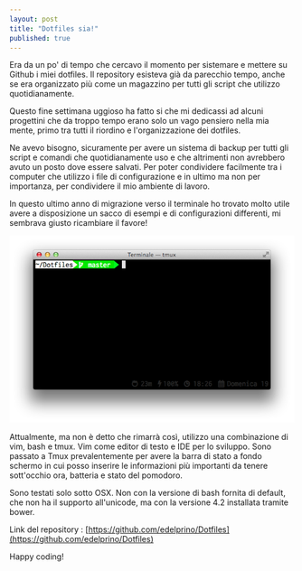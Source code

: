 ```yaml
---
layout: post
title: "Dotfiles sia!"
published: true
---
```


Era da un po' di tempo che cercavo il momento per sistemare e mettere su Github i miei dotfiles. Il repository esisteva già da parecchio tempo, anche se era organizzato più come un magazzino per tutti gli script che utilizzo quotidianamente.

Questo fine settimana uggioso ha fatto si che mi dedicassi ad alcuni progettini che da troppo tempo erano solo un vago pensiero nella mia mente, primo tra tutti il riordino e l'organizzazione dei dotfiles.

Ne avevo bisogno, sicuramente per avere un sistema di backup per tutti gli script e comandi che quotidianamente uso e che altrimenti non avrebbero avuto un posto dove essere salvati. Per poter condividere facilmente tra i computer che utilizzo i file di configurazione e in ultimo ma non per importanza, per condividere il mio ambiente di lavoro.

In questo ultimo anno di migrazione verso il terminale ho trovato molto utile avere a disposizione un sacco di esempi e di configurazioni differenti, mi sembrava giusto ricambiare il favore!

![](/images/dotfiles_screen.png)

Attualmente, ma non è detto che rimarrà così, utilizzo una combinazione di vim, bash e tmux. Vim come editor di testo e IDE per lo sviluppo. Sono passato a Tmux prevalentemente per avere la barra di stato a fondo schermo in cui posso inserire le informazioni più importanti da tenere sott'occhio ora, batteria e stato del pomodoro.

Sono testati solo sotto OSX. Non con la versione di bash fornita di default, che non ha il supporto all'unicode, ma con la versione 4.2 installata tramite bower.

Link del repository : [https://github.com/edelprino/Dotfiles](https://github.com/edelprino/Dotfiles)

Happy coding!
